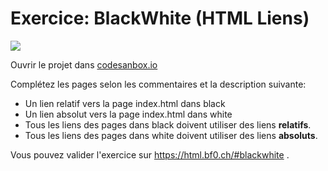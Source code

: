 # Exercice: BlackWhite (HTML Liens)

[![](https://codesandbox.io/static/img/play-codesandbox.svg)](https://codesandbox.io/s/github/bfritscher/cours-html-exercices/tree/master/HTML_Liens_Blackwhite)

Ouvrir le projet dans [codesanbox.io](https://codesandbox.io/s/github/bfritscher/cours-html-exercices/tree/master/HTML_Liens_Blackwhite)

Complétez les pages selon les commentaires et la description suivante:

- Un lien relatif vers la page index.html dans black
- Un lien absolut vers la page index.html dans white
- Tous les liens des pages dans black doivent utiliser des liens **relatifs**.
- Tous les liens des pages dans white doivent utiliser des liens **absoluts**.

Vous pouvez valider l'exercice sur https://html.bf0.ch/#blackwhite .
